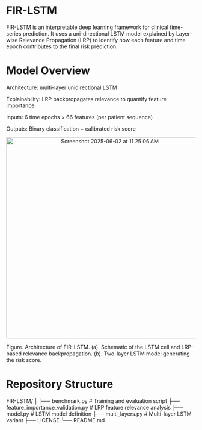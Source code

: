 # FIR-LSTM
FIR-LSTM is an interpretable deep learning framework for clinical time-series prediction.
It uses a uni-directional LSTM model explained by Layer-wise Relevance Propagation (LRP) to identify how each feature and time epoch contributes to the final risk prediction.

# Model Overview

Architecture: multi-layer unidirectional LSTM

Explainability: LRP backpropagates relevance to quantify feature importance

Inputs: 6 time epochs × 66 features (per patient sequence)

Outputs: Binary classification + calibrated risk score

<div align="center">
	<img width="535" alt="Screenshot 2025-06-02 at 11 25 06 AM" loc="center" src="https://github.com/user-attachments/assets/ea57ef88-c95d-440b-886e-55c680f2b8de" />
</div>

Figure. Architecture of FIR-LSTM. (a). Schematic of the LSTM cell and LRP-based relevance backpropagation.
(b). Two-layer LSTM model generating the risk score.

# Repository Structure

FIR-LSTM/
│
├── benchmark.py                   # Training and evaluation script
├── feature_importance_validation.py   # LRP feature relevance analysis
├── model.py                        # LSTM model definition
├── multi_layers.py                 # Multi-layer LSTM variant
├── LICENSE
└── README.md
